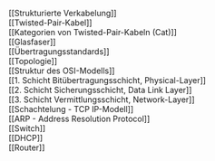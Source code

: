 [[Strukturierte Verkabelung]] <br>
[[Twisted-Pair-Kabel]] <br>
[[Kategorien von Twisted-Pair-Kabeln (Cat)]] <br>
[[Glasfaser]] <br>
[[Übertragungsstandards]] <br>
[[Topologie]] <br>
[[Struktur des OSI-Modells]] <br>
	[[1. Schicht Bitübertragungsschicht, Physical-Layer]] <br>
	[[2. Schicht Sicherungsschicht, Data Link Layer]] <br>
	[[3. Schicht Vermittlungsschicht, Network-Layer]] <br>
[[Schachtelung - TCP IP-Modell]] <br>
[[ARP - Address Resolution Protocol]] <br>
[[Switch]] <br>
[[DHCP]] <br>
[[Router]] <br>
